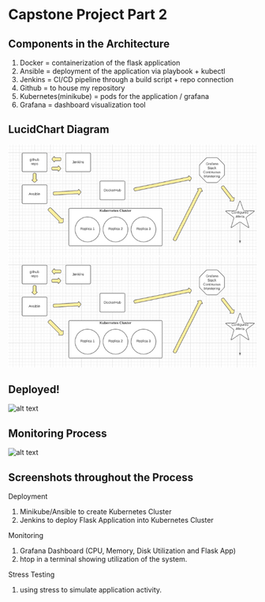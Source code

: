 # Capstone Project Part 2

## Components in the Architecture
1. Docker = containerization of the flask application
2. Ansible = deployment of the application via playbook + kubectl
3. Jenkins = CI/CD pipeline through a build script + repo connection
4. Github = to house my repository
5. Kubernetes(minikube) = pods for the application / grafana
6. Grafana = dashboard visualization tool

## LucidChart Diagram
![alt text](screenshots/lucidchart.png)
![alt text](https://github.com/kenneth-cruz/final_project/blob/main/screenshots/lucidchart.png)

## Deployed!
![alt text](../final_project/screenshots/deployed_app.png)

## Monitoring Process
![alt text](../final_project/screenshots/grafana-welcome-screen.png)

## Screenshots throughout the Process

Deployment
1. Minikube/Ansible to create Kubernetes Cluster
2. Jenkins to deploy Flask Application into Kubernetes Cluster

Monitoring
1. Grafana Dashboard (CPU, Memory, Disk Utilization and Flask App)
2. htop in a terminal showing utilization of the system.

Stress Testing
1. using stress to simulate application activity.